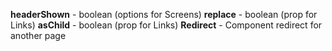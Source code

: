 **headerShown** - boolean (options for Screens)
**replace** - boolean (prop for Links)
**asChild** - boolean (prop for Links)
**Redirect** - Component redirect for another page
